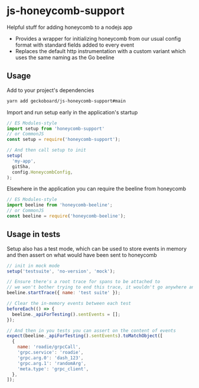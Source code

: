 # js-honeycomb-support

Helpful stuff for adding honeycomb to a nodejs app

- Provides a wrapper for initializing honeycomb from our usual config format
  with standard fields added to every event
- Replaces the default http instrumentation with a custom variant which uses the
  same naming as the Go beeline

## Usage

Add to your project's dependencies
```sh
yarn add geckoboard/js-honeycomb-support#main
```

Import and run setup early in the application's startup
```js
// ES Modules-style
import setup from 'honeycomb-support'
// or CommonJS
const setup = require('honeycomb-support');

// And then call setup to init
setup(
  'my-app',
  gitSha,
  config.HoneycombConfig,
);
```

Elsewhere in the application you can require the beeline from honeycomb

```js
// ES Modules-style
import beeline from 'honeycomb-beeline';
// or CommonJS
const beeline = require('honeycomb-beeline');
```

## Usage in tests

Setup also has a test mode, which can be used to store events in memory and
then assert on what would have been sent to honeycomb

```js
// init in mock mode
setup('testsuite', 'no-version', 'mock');

// Ensure there's a root trace for spans to be attached to
// we won't bother trying to end this trace, it wouldn't go anywhere anyway
beeline.startTrace({ name: 'test suite' });

// Clear the in-memory events between each test
beforeEach(() => {
  beeline._apiForTesting().sentEvents = [];
});

// And then in you tests you can assert on the content of events
expect(beeline._apiForTesting().sentEvents).toMatchObject([
  {
    name: 'roadie/grpcCall',
    'grpc.service': 'roadie',
    'grpc.arg.0': 'dash_123',
    'grpc.arg.1': 'randomArg',
    'meta.type': 'grpc_client',
  },
]);
```
